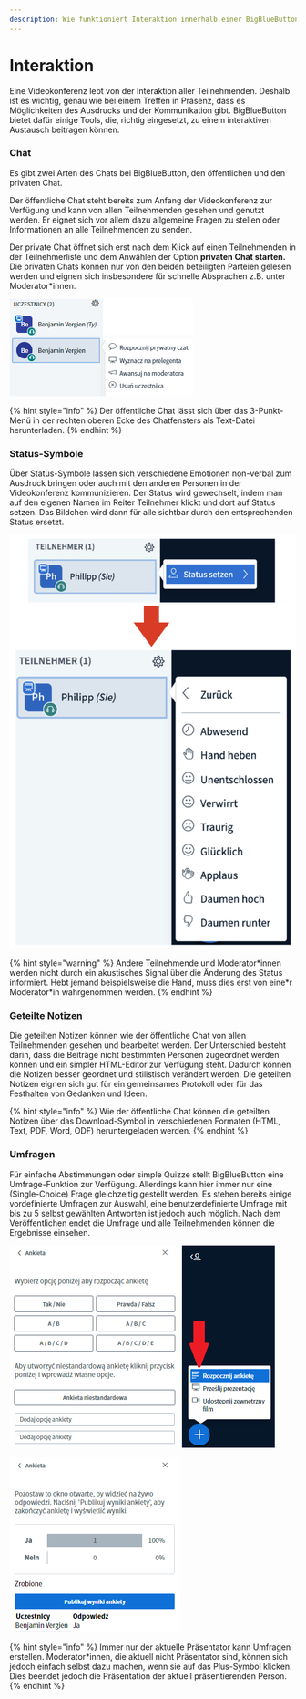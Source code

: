 ```yaml
---
description: Wie funktioniert Interaktion innerhalb einer BigBlueButton Videokonferenz?
---
```


# Interaktion

Eine Videokonferenz lebt von der Interaktion aller Teilnehmenden. Deshalb ist es wichtig, genau wie bei einem Treffen in Präsenz, dass es Möglichkeiten des Ausdrucks und der Kommunikation gibt. BigBlueButton bietet dafür einige Tools, die, richtig eingesetzt, zu einem interaktiven Austausch beitragen können.

### Chat

Es gibt zwei Arten des Chats bei BigBlueButton, den öffentlichen und den privaten Chat. 

Der öffentliche Chat steht bereits zum Anfang der Videokonferenz zur Verfügung und kann von allen Teilnehmenden gesehen und genutzt werden. Er eignet sich vor allem dazu allgemeine Fragen zu stellen oder Informationen an alle Teilnehmenden zu senden.

Der private Chat öffnet sich erst nach dem Klick auf einen Teilnehmenden in der Teilnehmerliste und dem Anwählen der Option **privaten Chat starten.** Die privaten Chats können nur von den beiden beteiligten Parteien gelesen werden und eignen sich insbesondere für schnelle Absprachen z.B. unter Moderator\*innen.

![](../../.gitbook/assets/teilnehmendeverwalten_pol.png)

{% hint style="info" %}
Der öffentliche Chat lässt sich über das 3-Punkt-Menü in der rechten oberen Ecke des Chatfensters als Text-Datei herunterladen.
{% endhint %}

### Status-Symbole

Über Status-Symbole lassen sich verschiedene Emotionen non-verbal zum Ausdruck bringen oder auch mit den anderen Personen in der Videokonferenz kommunizieren. Der Status wird gewechselt, indem man auf den eigenen Namen im Reiter Teilnehmer klickt und dort auf Status setzen. Das Bildchen wird dann für alle sichtbar durch den entsprechenden Status ersetzt. 

![Status setzen](../../.gitbook/assets/status-setzen.jpeg)

{% hint style="warning" %}
Andere Teilnehmende und Moderator\*innen werden nicht durch ein akustisches Signal über die Änderung des Status informiert. Hebt jemand beispielsweise die Hand, muss dies erst von eine\*r Moderator\*in wahrgenommen werden.
{% endhint %}

### Geteilte Notizen

Die geteilten Notizen können wie der öffentliche Chat von allen Teilnehmenden gesehen und bearbeitet werden. Der Unterschied besteht darin, dass die Beiträge nicht bestimmten Personen zugeordnet werden können und ein simpler HTML-Editor zur Verfügung steht. Dadurch können die Notizen besser geordnet und stilistisch verändert werden. Die geteilten Notizen eignen sich gut für ein gemeinsames Protokoll oder für das Festhalten von Gedanken und Ideen.

{% hint style="info" %}
Wie der öffentliche Chat können die geteilten Notizen über das Download-Symbol in verschiedenen Formaten \(HTML, Text, PDF, Word, ODF\) heruntergeladen werden.
{% endhint %}

### Umfragen

Für einfache Abstimmungen oder simple Quizze stellt BigBlueButton eine Umfrage-Funktion zur Verfügung. Allerdings kann hier immer nur eine \(Single-Choice\) Frage gleichzeitig gestellt werden. Es stehen bereits einige vordefinierte Umfragen zur Auswahl, eine benutzerdefinierte Umfrage mit bis zu 5 selbst gewählten Antworten ist jedoch auch möglich. Nach dem Veröffentlichen endet die Umfrage und alle Teilnehmenden können die Ergebnisse einsehen.

![](../../.gitbook/assets/umfragestarten_pol.png)

![Umfrage ver&#xF6;ffentlichen](../../.gitbook/assets/umfrageveroeffentlichen_pol.png)

{% hint style="info" %}
Immer nur der aktuelle Präsentator kann Umfragen erstellen. Moderator\*innen, die aktuell nicht Präsentator sind, können sich jedoch einfach selbst dazu machen, wenn sie auf das Plus-Symbol klicken. Dies beendet jedoch die Präsentation der aktuell präsentierenden Person.
{% endhint %}

